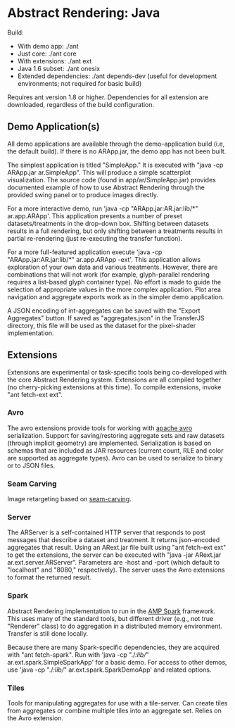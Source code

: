 Abstract Rendering: Java
======================
Build:
* With demo app: ./ant
* Just core: ./ant core
* With extensions: ./ant ext
* Java 1.6 subset: ./ant onesix
* Extended dependencies: ./ant depends-dev  (useful for development environments; not required for basic build)

Requires ant version 1.8 or higher.
Dependencies for all extension are downloaded, regardless of the build configuration.

Demo Application(s)
-----------------

All demo applications are available through the demo-application build (i.e, the default build).
If there is no ARApp.jar, the demo app has not been built.

The simplest application is titled "SimpleApp." It is executed with
"java -cp ARApp.jar ar.SimpleApp".  This will produce a simple scatterplot visualization.
The source code (found in app/ar/SimpleApp.jar) provides documented example of how
to use Abstract Rendering through the provided swing panel or to produce images directly.

For a more interactive demo, run 'java -cp "ARApp.jar:AR.jar:lib/*" ar.app.ARApp'.
This application presents a number of preset datasets/treatments in the drop-down box.
Shifting between datasets results in a full rendering, but only shifting
between a treatments results in partial re-rendering (just 
re-executing the transfer function).

For a more full-featured application execute 'java -cp "ARApp.jar:AR.jar:lib/*" ar.app.ARApp -ext'.
This application allows exploration of your own data and various treatments.
However, there are combinations that will not work (for example, glyph-parallel 
rendering requires a list-based glyph container type).  No effort is made to 
guide the selection of appropriate values in the more complex application.
Plot area navigation and aggregate exports work as in the simpler demo application.

A JSON encoding of int-aggregates can be saved with the 
"Export Aggregates" button. If saved as "aggregates.json" in 
the TransferJS directory, this file will be used as the 
dataset for the pixel-shader implementation.


Extensions
-----------

Extensions are experimental or task-specific tools being co-developed with the core
Abstract Rendering system. Extensions are all compiled together (no cherry-picking 
extensions at this time).  To compile extensions, invoke "ant fetch-ext ext".

### Avro
The avro extensions provide tools for working with [apache avro](avro.apache.org) serialization.
Support for saving/restoring aggregate sets and raw datasets (through implicit geometry) are implemented.
Serialization is based on schemas that are included as JAR resources (current count, RLE and color
are supported as aggregate types). Avro can be used to serialize to binary or to JSON files.

### Seam Carving
Image retargeting based on [seam-carving](http://en.wikipedia.org/wiki/Seam_carving).

### Server
The ARServer is a self-contained HTTP server that responds to post messages that describe
a dataset and treatment.  It returns json-encoded aggregates that result. Using an ARext.jar
file built using "ant fetch-ext ext" to get the extensions, the server can be executed with
"java -jar ARext.jar ar.ext.server.ARServer".  Parameters are -host and -port 
(which default to "localhost" and "8080," respectively).  The server uses the Avro extensions
to format the returned result.

### Spark
Abstract Rendering implementation to run in the [AMP Spark](http://spark-project.org/) framework.
This uses many of the standard tools, but different driver (e.g., not true "Renderer" class)
to do aggregation in a distributed memory environment.  Transfer is still done locally.

Because there are many Spark-specific dependencies, they are acquired with "ant fetch-spark".
Run with 'java -cp "./*:lib/*" ar.ext.spark.SimpleSparkApp' for a basic demo.  For access to
other demos, use 'java -cp "./*:lib/*" ar.ext.spark.SparkDemoApp' and related options.
 
### Tiles
Tools for manipulating aggregates for use with a tile-server.
Can create tiles from aggregates or combine multiple tiles into an aggregate set.
Relies on the Avro extension.



